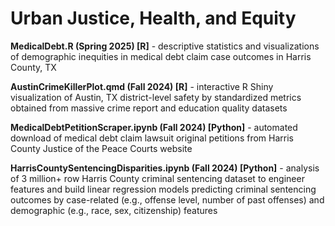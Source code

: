 # Urban Justice, Health, and Equity

**MedicalDebt.R (Spring 2025) [R]** - descriptive statistics and visualizations of demographic inequities in medical debt claim case outcomes in Harris County, TX

**AustinCrimeKillerPlot.qmd (Fall 2024) [R]** - interactive R Shiny visualization of Austin, TX district-level safety by standardized metrics obtained from massive crime report and education quality datasets

**MedicalDebtPetitionScraper.ipynb (Fall 2024) [Python]** - automated download of medical debt claim lawsuit original petitions from Harris County Justice of the Peace Courts website

**HarrisCountySentencingDisparities.ipynb (Fall 2024) [Python]** - analysis of 3 million+ row Harris County criminal sentencing dataset to engineer features and build linear regression models predicting criminal sentencing outcomes by case-related (e.g., offense level, number of past offenses) and demographic (e.g., race, sex, citizenship) features